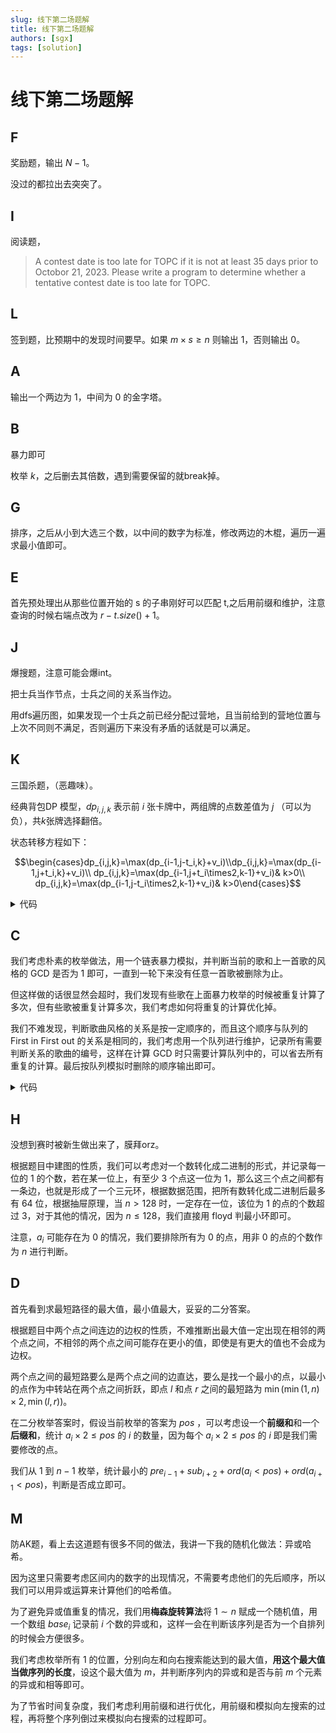```yaml
---
slug: 线下第二场题解
title: 线下第二场题解
authors: [sgx]
tags: [solution]
---
```


# 线下第二场题解

## F

奖励题，输出 $N-1$。

没过的都拉出去突突了。

## I

阅读题，

> A contest date is too late for TOPC if it is not at least 35 days prior to Octobor 21, 2023. Please write a program to determine whether a tentative contest date is too late for TOPC.

## L

签到题，比预期中的发现时间要早。如果 $m\times s\geq n$ 则输出 $1$，否则输出 $0$。

## A

输出一个两边为 $1$，中间为 $0$ 的金字塔。

## B

暴力即可

枚举 $k$，之后删去其倍数，遇到需要保留的就break掉。

## G

排序，之后从小到大选三个数，以中间的数字为标准，修改两边的木棍，遍历一遍求最小值即可。

## E

首先预处理出从那些位置开始的 s 的子串刚好可以匹配 t,之后用前缀和维护，注意查询的时候右端点改为 $r-t.size()+1$。

## J

爆搜题，注意可能会爆int。

把士兵当作节点，士兵之间的关系当作边。

用dfs遍历图，如果发现一个士兵之前已经分配过营地，且当前给到的营地位置与上次不同则不满足，否则遍历下来没有矛盾的话就是可以满足。

## K

三国杀题，（恶趣味）。

经典背包DP 模型，$dp_{i,j,k}$ 表示前 $i$ 张卡牌中，两组牌的点数差值为 $j$ （可以为负），共$k$张牌选择翻倍。

状态转移方程如下：

$$\begin{cases}dp_{i,j,k}=\max(dp_{i-1,j-t_i,k}+v_i)\\dp_{i,j,k}=\max(dp_{i-1,j+t_i,k}+v_i)\\ dp_{i,j,k}=\max(dp_{i-1,j+t_i\times2,k-1}+v_i)& k>0\\ dp_{i,j,k}=\max(dp_{i-1,j-t_i\times2,k-1}+v_i)& k>0\end{cases}$$


<details>
<summary>代码</summary>

~~~cpp
#include<bits/stdc++.h>
#define int long long
#define N 110
using namespace std;
int n,k,v[N],t[N],dp[2][4610][N];
signed main(){
    scanf("%lld%lld",&n,&k);
    for(int i=1;i<=n;i++){
        scanf("%lld%lld",&v[i],&t[i]);
    }
    for(int i=0;i<=4600;i++){
        for(int j=0;j<=k;j++){
            dp[1][i][j]=dp[0][i][j]=-1e18;
        }
    }
    dp[0][2300][0]=0;
    for(int i=1;i<=n;i++){
        for(int x=0;x<=k;x++){
            for(int j=0;j<=4600;j++){
                dp[i&1][j][x]=dp[i&1^1][j][x];
                if(j>=t[i]){
                    dp[i&1][j][x]=max(dp[i&1][j][x],dp[i&1^1][max(0ll,j-t[i])][x]+v[i]);
                }
                if(j+t[i]<=4600){
                    dp[i&1][j][x]=max(dp[i&1][j][x],dp[i&1^1][min(4600ll,j+t[i])][x]+v[i]);
                }
                if(x&&j>=2*t[i]){
                    dp[i&1][j][x]=max(dp[i&1][j][x],dp[i&1^1][max(0ll,j-t[i]*2)][x-1]+v[i]);
                }
                if(x&&j<=4600-t[i]*2){
                    dp[i&1][j][x]=max(dp[i&1][j][x],dp[i&1^1][min(4600ll,j+t[i]*2)][x-1]+v[i]);
                }
            }
        }
    }
    int ans=-1e18;
    for(int i=0;i<=k;i++){
        ans=max(ans,dp[n&1][2300][i]);
    }
    printf("%lld",ans);
    return 0;
}

~~~
</details>


## C

我们考虑朴素的枚举做法，用一个链表暴力模拟，并判断当前的歌和上一首歌的风格的 GCD 是否为 1 即可，一直到一轮下来没有任意一首歌被删除为止。

但这样做的话很显然会超时，我们发现有些歌在上面暴力枚举的时候被重复计算了多次，但有些歌被重复计算多次，我们考虑如何将重复的计算优化掉。

我们不难发现，判断歌曲风格的关系是按一定顺序的，而且这个顺序与队列的 First in First out 的关系是相同的，我们考虑用一个队列进行维护，记录所有需要判断关系的歌曲的编号，这样在计算 GCD 时只需要计算队列中的，可以省去所有重复的计算。最后按队列模拟时删除的顺序输出即可。


<details>
<summary>代码</summary>

~~~cpp
#include<bits/stdc++.h>
using namespace std;
int n,T,sum,maxn;
bool v[100010];
struct node{
    int a;
    int l,r;
}a[100010];
struct nod{
    int x,y;
};
vector <int>ans;
signed main(){
    scanf("%d",&T);
    while(T--){
        scanf("%d",&n);
        for(int i=1;i<=n;i++){
            scanf("%d",&a[i].a);
            v[i]=0;
        }
        ans.clear();
        queue<nod>q;
        for(int i=1;i<n;i++){
            q.push(nod{i,i+1});
            a[i].l=i-1;
            a[i].r=i+1;
        }
        a[1].l=n;
        a[n].l=n-1;
        a[n].r=1;
        q.push(nod{n,1});
        sum=0;
        while(!q.empty()){
            int x=q.front().x,y=q.front().y;
            q.pop();
            if(v[x]){
                continue;
            }
            if(__gcd(a[x].a,a[y].a)==1){
                v[y]=1;
                int p=a[y].r;
                a[p].l=x,a[x].r=p;
                q.push(nod{x,p});
                ans.push_back(y);
            }
        }
        printf("%d ",(int)ans.size());
        for(int i=0;i<ans.size();i++){
            printf("%d ",ans[i]);
        }
        putchar('\n');
    }
    return 0;
}
~~~
</details>

## H

没想到赛时被新生做出来了，膜拜orz。

根据题目中建图的性质，我们可以考虑对一个数转化成二进制的形式，并记录每一位的 $1$ 的个数，若在某一位上，有至少 $3$ 个点这一位为 $1$，那么这三个点之间都有一条边，也就是形成了一个三元环，根据数据范围，把所有数转化成二进制后最多有 $64$ 位，根据抽屉原理，当 $n> 128$ 时，一定存在一位，该位为 $1$ 的点的个数超过 $3$，对于其他的情况，因为 $n\le128$，我们直接用 floyd 判最小环即可。

注意，$a_i$ 可能存在为 $0$ 的情况，我们要排除所有为 $0$ 的点，用非 $0$ 的点的个数作为 $n$ 进行判断。



## D

首先看到求最短路径的最大值，最小值最大，妥妥的二分答案。

根据题目中两个点之间连边的边权的性质，不难推断出最大值一定出现在相邻的两个点之间，不相邻的两个点之间可能存在更小的值，即使是有更大的值也不会成为边权。

两个点之间的最短路要么是两个点之间的边直达，要么是找一个最小的点，以最小的点作为中转站在两个点之间折跃，即点 $l$ 和点 $r$ 之间的最短路为 $\min( \min(1,n)\times2,\min(l,r))$。

在二分枚举答案时，假设当前枚举的答案为 $pos$ ，可以考虑设一个**前缀和**和一个**后缀和**，统计 $a_i\times2\le pos$ 的 $i$ 的数量，因为每个 $a_i\times2\le pos$ 的 $i$ 即是我们需要修改的点。

我们从 $1$ 到 $n-1$ 枚举，统计最小的 $pre_{i-1}+sub_{i+2}+ord(a_i<pos)+ord(a_{i+1}<pos)$，判断是否成立即可。


## M

防AK题，看上去这道题有很多不同的做法，我讲一下我的随机化做法：异或哈希。

因为这里只需要考虑区间内的数字的出现情况，不需要考虑他们的先后顺序，所以我们可以用异或运算来计算他们的哈希值。

为了避免异或值重复的情况，我们用**梅森旋转算法**将 $1\sim n$ 赋成一个随机值，用一个数组 $base_i$ 记录前 $i$ 个数的异或和，这样一会在判断该序列是否为一个自排列的时候会方便很多。

我们考虑枚举所有 $1$ 的位置，分别向左和向右搜索能达到的最大值，**用这个最大值当做序列的长度**，设这个最大值为 $m$，并判断序列内的异或和是否与前 $m$ 个元素的异或和相等即可。

为了节省时间复杂度，我们考虑利用前缀和进行优化，用前缀和模拟向左搜索的过程，再将整个序列倒过来模拟向右搜索的过程即可。
